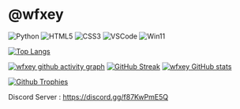# @wfxey
![Python](https://img.shields.io/badge/Code-Python-informational?style=flat&logo=python&logoColor=white&color=brightgreen) ![HTML5](https://img.shields.io/badge/Code-HTML5-informational?style=flat&logo=html5&logoColor=white&color=brightgreen) ![CSS3](https://img.shields.io/badge/Code-CSS3-informational?style=flat&logo=CSS3&logoColor=white&color=brightgreen) ![VSCode](https://img.shields.io/badge/Editor-VSCode-informational?style=flat&logo=VSCode&logoColor=white&color=blue) ![Win11](https://img.shields.io/badge/OS-Windows-informational?style=flat&logo=Windows&logoColor=white&color=red) 

[![Top Langs](https://github-readme-stats.vercel.app/api/top-langs/?username=wfxey&layout=compact&theme=dark)](https://github.com/wfxey)

[![wfxey github activity graph](https://github-readme-activity-graph.vercel.app/graph?username=wfxey&theme=tokyo-night&height=300&area=true)](https://github.com/wfxey)
[![GitHub Streak](http://github-readme-streak-stats.herokuapp.com?user=wfxey&theme=dark)](https://github.com/wfxey)
[![wfxey GitHub stats](https://github-readme-stats.vercel.app/api?username=wfxey&show_icons=true&layout=compact&theme=dark)](https://github.com/wfxey)

[![Github Trophies](https://github-profile-trophy.vercel.app/?username=YOUR_PROFILE_USERNAME&theme=onedark&column=3&margin-w=15&margin-h=15)](https://github.com/MrKrishnaAgarwal/readme-components-github)

Discord Server : https://discord.gg/f87KwPmE5Q
